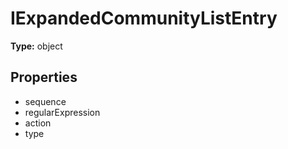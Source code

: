 # IExpandedCommunityListEntry


**Type:** object

## Properties
* sequence
* regularExpression
* action
* type
